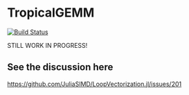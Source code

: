 # TropicalGEMM

[![Build Status](https://github.com/TensorBFS/TropicalGEMM.jl/workflows/CI/badge.svg)](https://github.com/TensorBFS/TropicalGEMM.jl/actions)

STILL WORK IN PROGRESS!

## See the discussion here

https://github.com/JuliaSIMD/LoopVectorization.jl/issues/201
